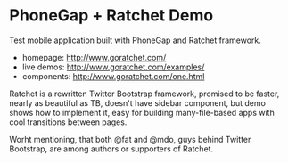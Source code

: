 # PhoneGap + Ratchet Demo

Test mobile application built with PhoneGap and Ratchet framework.

- homepage: http://www.goratchet.com/
- live demos: http://www.goratchet.com/examples/
- components: http://www.goratchet.com/one.html

Ratchet is a rewritten Twitter Bootstrap framework, promised to be faster, nearly as beautiful as TB, doesn't have sidebar component, but demo shows how to implement it, easy for building many-file-based apps with cool transitions between pages.

Worht mentioning, that both @fat and @mdo, guys behind Twitter Bootstrap, are among authors or supporters of Ratchet.